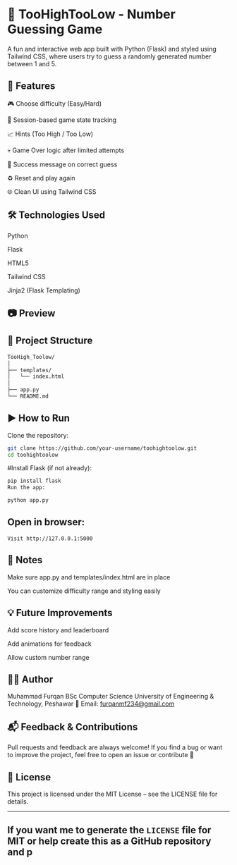 # 🎯 TooHighTooLow - Number Guessing Game
A fun and interactive web app built with Python (Flask) and styled using Tailwind CSS, where users try to guess a randomly generated number between 1 and 5.
## 🚀 Features
🎮 Choose difficulty (Easy/Hard)

🔐 Session-based game state tracking

📈 Hints (Too High / Too Low)

💀 Game Over logic after limited attempts

🎉 Success message on correct guess

♻️ Reset and play again

🌐 Clean UI using Tailwind CSS

## 🛠️ Technologies Used
Python

Flask

HTML5

Tailwind CSS

Jinja2 (Flask Templating)

## 📷 Preview

## 📂 Project Structure
```bash
TooHigh_Toolow/
│
├── templates/
│   └── index.html
│
├── app.py
└── README.md
```
## ▶️ How to Run
Clone the repository:

```bash
git clone https://github.com/your-username/toohightoolow.git
cd toohightoolow
```
#Install Flask (if not already):
```bash
pip install flask
Run the app:
```
```bash
python app.py
```
## Open in browser:

```
Visit http://127.0.0.1:5000
```

## 📌 Notes
Make sure app.py and templates/index.html are in place

You can customize difficulty range and styling easily

## 💡 Future Improvements
Add score history and leaderboard

Add animations for feedback

Allow custom number range

## 🧑‍💻 Author
Muhammad Furqan 
BSc Computer Science
University of Engineering & Technology, Peshawar
📧 Email: furqanmf234@gmail.com

## 📬 Feedback & Contributions
Pull requests and feedback are always welcome!
If you find a bug or want to improve the project, feel free to open an issue or contribute 🚀

## 📃 License
This project is licensed under the MIT License – see the LICENSE file for details.


---

If you want me to generate the `LICENSE` file for MIT or help create this as a GitHub repository and p
---
